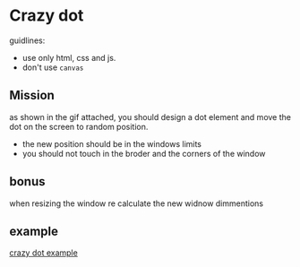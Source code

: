 # Crazy dot

guidlines:
- use only html, css and js.
- don't use `canvas`

## Mission
as shown in the gif attached, you should design a dot element and move the dot on the screen to random position.

- the new position should be in the windows limits
- you should not touch in the broder and the corners of the window

## bonus
when resizing the window re calculate the new widnow dimmentions




## example
[crazy dot example](dot.gif)
